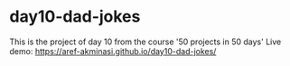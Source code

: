 # day10-dad-jokes

This is the project of day 10 from the course '50 projects in 50 days'
Live demo: https://aref-akminasi.github.io/day10-dad-jokes/
